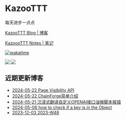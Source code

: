 # KazooTTT
每天进步一点点

[KazooTTT Blog | 博客](https://blog.kazoottt.top)

[KazoooTTT Notes | 笔记](https://notes.kazoottt.top)

[![wakatime](https://wakatime.com/badge/user/d3dc2570-e4bf-4469-b0c2-127b495e8b91.svg)](https://wakatime.com/@d3dc2570-e4bf-4469-b0c2-127b495e8b91)

<a href="https://github.com/anuraghazra/github-readme-stats">
  <img align="left" src="https://github-readme-stats.vercel.app/api?username=KazooTTT&theme=radical" />
</a>

<a href="https://github.com/anuraghazra/github-readme-stats">
  <img src="https://github-readme-stats.vercel.app/api/top-langs/?username=KazooTTT&theme=radical" />
</a>


## 近期更新博客
<!-- BLOG-POST-LIST:START -->
 - [2024-05-22 Page Visibility API](https://kazoottt.top/article/page-visibility-api)
 - [2024-05-22 ChainForge简单介绍](https://kazoottt.top/article/chainforge-intro)
 - [2024-05-21 沉浸式翻译自定义OPENAI接口油猴脚本报错](https://kazoottt.top/article/immersion-translation-error-message-for-custom-openai-interface-tampermonkey-script)
 - [2024-05-06 how to check if a key is in the Object](https://kazoottt.top/article/how-to-check-if-a-key-is-in-the-object)
 - [2023-12-03 2023-W48](https://kazoottt.top/article/2023-W48)<!-- BLOG-POST-LIST:END -->
